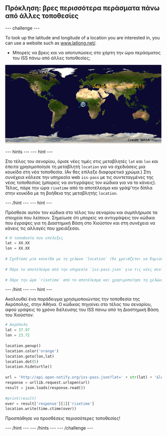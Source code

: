 ## Πρόκληση: βρες περισσότερα περάσματα πάνω από άλλες τοποθεσίες

\--- challenge \---

To look up the latitude and longitude of a location you are interested in, you can use a website such as <a href="http://www.latlong.net/" target="_blank">www.latlong.net/</a>.

+ Μπορείς να βρεις και να αποτυπώσεις στο χάρτη την ώρα περάσματος του ISS πάνω από άλλες τοποθεσίες; 

![screenshot](images/iss-final.png)

\--- hints \--- \--- hint \---

Στο τέλος του σεναρίου, όρισε νέες τιμές στις μεταβλητές `lat` και `lon` και έπειτα χρησιμοποίησε τη μεταβλητή `location` για να σχεδιάσεις μια κουκίδα στη νέα τοποθεσία. (Αν θες επίλεξε διαφορετικό χρώμα.) Στη συνέχεια κάλεσε την υπηρεσία web `iss-pass` με τις συντεταγμένες της νέας τοποθεσίας (μπορείς να αντιγράψεις τον κώδικα για να το κάνεις). Τέλος, πάρε την ώρα `risetime` από το αποτέλεσμα και γράψ'την δίπλα στην κουκίδα με τη βοήθεια της μεταβλητής `location`.

\--- /hint \--- \--- hint \---

Πρόσθεσε αυτόν τον κώδικα στο τέλος του σεναρίου και συμπλήρωσε τα στοιχεία που λείπουν. Σημείωσε ότι μπορείς να αντιγράψεις τον κώδικα που έγραψες για τη Διαστημική Βάση στο Χιούστον και στη συνέχεια να κάνεις τις αλλαγές που χρειάζεσαι.

```python
# Η τοποθεσία που επέλεξες
lat = XX.XX
lon = XX.XX

# Σχεδίασε μία κουκίδα με τη χελώνα `location` (δε χρειάζεται να δημιουργήσεις νέα χελώνα), επίλεξε διαφορετικό χρώμα

# Πάρε το αποτέλεσμα από την υπηρεσία `iss-pass.json` για τις νέες συντεταγμένες γεωγραφικού πλάτους και μήκους

# Πάρε την ώρα `risetime` από το αποτέλεσμα και χρησιμοποίησε τη χελώνα `location` για να την γράψεις στο χάρτη
```

\--- /hint \--- \--- hint \---

Ακολουθεί ένα παράδειγμα χρησιμοποιώντας την τοποθεσία της Ακρόπολης, στην Αθήνα. Ο κώδικας πηγαίνει στο τέλος του σεναρίου, αφού γράψεις το χρόνο διέλευσης του ISS πάνω από τη Διαστημική Βάση του Χιούστον.

```python
# Ακρόπολη
lat = 37.97
lon = 23.72

location.penup()
location.color('orange')
location.goto(lon,lat)
location.dot(5)
location.hideturtle()

url = 'http://api.open-notify.org/iss-pass.json?lat=' + str(lat) + '&lon=' + str(lon)
response = urllib.request.urlopen(url)
result = json.loads(response.read())

#print(result)
over = result['response'][1]['risetime']
location.write(time.ctime(over))
```

Προσπάθησε να προσθέσεις περισσότερες τοποθεσίες!

\--- /hint \--- \--- /hints \--- \--- /challenge \---